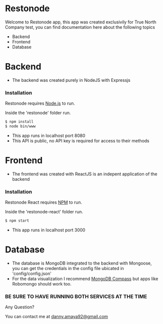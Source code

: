 # Restonode

Welcome to Restonode app, this app was created exclusivily for True North Company test, you can find documentation here about the following topics

  - Backend 
  - Frontend
  - Database 

# Backend

  - The backend was created purely in NodeJS with Expressjs
### Installation

Restonode requires [Node.js](https://nodejs.org/) to run.

Inside the 'restonode' folder run.

```sh
$ npm install
$ node bin/www
```
  - This app runs in localhost port 8080
  - This API is public, no API key is required for access to their methods

# Frontend

  - The frontend was created with ReactJS is an indepent application of the backend
### Installation

Restonode React requires [NPM](https://www.npmjs.com/get-npm) to run.

Inside the 'restonode-react' folder run.

```sh
$ npm start
```
  - This app runs in localhost port 3000
  
# Database

  - The database is MongoDB integrated to the backend with Mongoose, you can get the credentials in the config file ubicated in 'config/config.json'
  - For the data visualization I recommend [MongoDB Compass](https://www.mongodb.com/products/compass) but apps like Robomongo should work too.
 
### BE SURE TO HAVE RUNNING BOTH SERVICES AT THE TIME

Any Question? 

You can contact me at danny.amaya92@gmail.com

